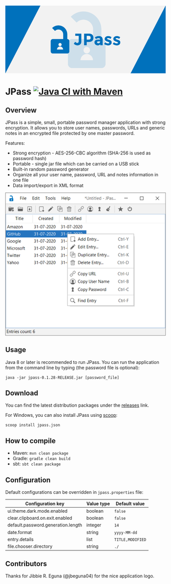 <p align="center">
 <img src="https://raw.githubusercontent.com/gaborbata/jpass/master/resources/bannerReadMe.png" width=750 align="center">
</p>

JPass [![Java CI with Maven](https://github.com/gaborbata/jpass/workflows/Java%20CI%20with%20Maven/badge.svg)](https://github.com/gaborbata/jpass/actions/workflows/maven.yml)
=====

Overview
--------
JPass is a simple, small, portable password manager application with strong encryption. It allows you to store user names, passwords, URLs and generic notes in an encrypted file protected by one master password.

Features:

* Strong encryption - AES-256-CBC algorithm (SHA-256 is used as password hash)
* Portable - single jar file which can be carried on a USB stick
* Built-in random password generator
* Organize all your user name, password, URL and notes information in one file
* Data import/export in XML format

![JPass](https://raw.githubusercontent.com/gaborbata/jpass/master/resources/jpass-capture.png)

Usage
-----
Java 8 or later is recommended to run JPass.
You can run the application from the command line by typing (the password file is optional):

    java -jar jpass-0.1.28-RELEASE.jar [password_file]

Download
--------
You can find the latest distribution packages under the [releases](https://github.com/gaborbata/jpass/releases) link.

For Windows, you can also install JPass using [scoop](https://scoop.sh/):

    scoop install jpass.json

How to compile
--------------
* Maven: `mvn clean package`
* Gradle: `gradle clean build`
* sbt: `sbt clean package`

Configuration
-------------
Default configurations can be overridden in `jpass.properties` file:

| Configuration key                  | Value type | Default value    |
| ---------------------------------- | ---------- | ---------------- |
| ui.theme.dark.mode.enabled         | boolean    | `false`          |
| clear.clipboard.on.exit.enabled    | boolean    | `false`          |
| default.password.generation.length | integer    | `14`             |
| date.format                        | string     | `yyyy-MM-dd`     |
| entry.details                      | list       | `TITLE,MODIFIED` |
| file.chooser.directory             | string     | `./`             |

Contributors
------------
Thanks for Jibbie R. Eguna (@jbeguna04) for the nice application logo.
